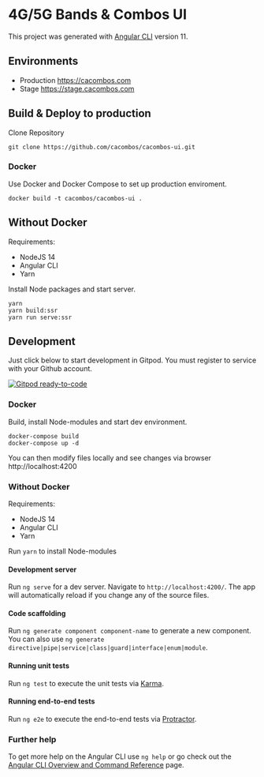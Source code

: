 # 4G/5G Bands & Combos UI

This project was generated with [Angular CLI](https://github.com/angular/angular-cli) version 11.

## Environments

* Production https://cacombos.com
* Stage https://stage.cacombos.com

## Build & Deploy to production

Clone Repository

```
git clone https://github.com/cacombos/cacombos-ui.git
```

### Docker

Use Docker and Docker Compose to set up production enviroment.

```
docker build -t cacombos/cacombos-ui .
```

## Without Docker

Requirements:

* NodeJS 14
* Angular CLI
* Yarn

Install Node packages and start server.

```
yarn
yarn build:ssr
yarn run serve:ssr
```

## Development

Just click below to start development in Gitpod. You must register to service with your Github account.

[![Gitpod ready-to-code](https://img.shields.io/badge/Gitpod-ready--to--code-blue?logo=gitpod)](https://gitpod.io/#https://gitpod.io/#https://github.com/cacombos/cacombos-ui)

### Docker

Build, install Node-modules and start dev environment.

```
docker-compose build
docker-compose up -d
```

You can then modify files locally and see changes via browser http://localhost:4200

### Without Docker

Requirements:

* NodeJS 14
* Angular CLI
* Yarn

Run `yarn` to install Node-modules

#### Development server

Run `ng serve` for a dev server. Navigate to `http://localhost:4200/`. The app will automatically reload if you change any of the source files.

#### Code scaffolding

Run `ng generate component component-name` to generate a new component. You can also use `ng generate directive|pipe|service|class|guard|interface|enum|module`.

#### Running unit tests

Run `ng test` to execute the unit tests via [Karma](https://karma-runner.github.io).

#### Running end-to-end tests

Run `ng e2e` to execute the end-to-end tests via [Protractor](http://www.protractortest.org/).

### Further help

To get more help on the Angular CLI use `ng help` or go check out the [Angular CLI Overview and Command Reference](https://angular.io/cli) page.